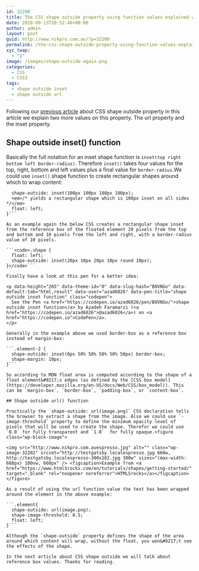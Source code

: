 ```yaml
---
id: 32200
title: The CSS shape outside property using function values explained with examples part 2
date: 2018-09-13T20:52:46+00:00
author: admin
layout: post
guid: http://www.nikpro.com.au/?p=32200
permalink: /the-css-shape-outside-property-using-function-values-explained-with-examples-part-2/
xyz_twap:
  - "1"
image: /images/shape-outside-again.png
categories:
  - CSS
  - CSS3
tags:
  - shape outside inset
  - shape outside url
---
```

Following our [previous article](http://www.nikpro.com.au/the-css-shape-properties-using-function-values-explained-with-examples-part-1/) about CSS shape outside property in this article we explain two more values on this property. The url property and the inset property. 

## Shape outside inset() function

Basically the full notation for an inset shape function is `inset(top right bottom left border-radius)`. Therefore `inset()` takes four values for the top, right, bottom and left values plus a final value for `border-radius`.We could use `inset()` shape function to create rectangular shapes around which to wrap content:

```.element{
  shape-outside: inset(100px 100px 100px 100px);
  <em>/* yields a rectangular shape which is 100px inset on all sides */</em>
  float: left;
}```

As an example again the below CSS creates a rectangular shape inset from the reference box of the floated element 20 pixels from the top and bottom and 10 pixels from the left and right, with a border-radius value of 10 pixels.

```<code>.shape {
  float: left;
  shape-outside: inset(20px 10px 20px 10px round 10px);
}</code>```

Finally have a look at this pen for a better idea:

<p data-height="265" data-theme-id="0" data-slug-hash="BOVNGo" data-default-tab="html,result" data-user="azad6026" data-pen-title="shape outside inset function" class="codepen">
  See the Pen <a href="https://codepen.io/azad6026/pen/BOVNGo/">shape outside inset function</a> by Azadeh Faramarzi (<a href="https://codepen.io/azad6026">@azad6026</a>) on <a href="https://codepen.io">CodePen</a>.
</p>

Generally in the example above we used border-box as a reference box instead of margin-box:

```.element-2 {
  shape-outside: inset(0px 50% 50% 50% 50% 50px) border-box;
  shape-margin: 10px;
}```

So according to MDN float area is computed according to the shape of a float element&#8217;s edges (as defined by the [CSS box model](https://developer.mozilla.org/en-US/docs/Web/CSS/box_model)). This can be `margin-box`, `border-box`, `padding-box`, or `content-box`. 

## Shape outside url() function

Practically the `shape-outside: url(image.png)` CSS declaration tells the browser to extract a shape from the image. Also we could use `-image-threshold` property to define the minimum opacity level of pixels that will be used to create the shape. Therefor we could use `0.0` for fully transparent and `1.0`  for fully opaque.<figure class="wp-block-image">

<img src="http://www.nikpro.com.auespresso.jpg" alt="" class="wp-image-32202" srcset="http://testgatsby.localespresso.jpg 660w, http://testgatsby.localespresso-300x182.jpg 300w" sizes="(max-width: 660px) 100vw, 660px" /> <figcaption>Example from <a href="https://www.html5rocks.com/en/tutorials/shapes/getting-started/" target="_blank" rel="noopener noreferrer">HTML5rocks</a></figcaption></figure> 

As a result of using the url function value the text has been wrapped around the element in the above example:

```.element{
  shape-outside: url(image.png);
  shape-image-threshold: 0.5;
  float: left;
}```

Although the `shape-outside` property defines the shape of the area around which content will wrap, without the float, you won&#8217;t see the effects of the shape.

In the next article about CSS shape outside we will talk about reference box values. Thanks for reading.